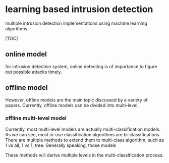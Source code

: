 # learning based intrusion detection
multiple intrusion detection implementations using machine learning algorithms.

[TOC]

## online model

for intrusion detection system, online detecting is of importance to figure out possible attacks timely.



## offline model

However, offline models are the main topic discussed by a variety of papers. Currently, offline models can be divided into multi-level, 



### offline multi-level model

Currently, most multi-level models are actually multi-classification models. As we can see, most in-use classification algorithms are bi-classifications. There are multiple methods to extend them to multi-class algorithm, such as 1 vs all, 1 vs 1, tree. Generally speaking, those models

These methods will derive multiple levels in the multi-classification process.